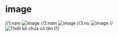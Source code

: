# image
//1:nam
![image](https://user-images.githubusercontent.com/65121835/201456883-5eaf13d1-9319-42d4-bf84-f513fefd7312.png)
//2:nam
![image](https://user-images.githubusercontent.com/65121835/201456941-f1265815-349a-4e1c-94de-0bce28c3762e.png)
//3:nu
![image](https://user-images.githubusercontent.com/65121835/201456976-0f7a306a-4505-40ed-8699-432c254308d0.png)
//
![Thiết kế chưa có tên (1)](https://user-images.githubusercontent.com/65121835/201503654-09e94b5b-0c23-4bbb-a10d-7901a0e58171.png)





